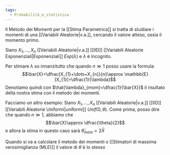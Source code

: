 ```yaml
---
tags:
  - Probabilità_e_statistica
---
```

Il Metodo dei Momenti per la [[Stima Parametrica]] si tratta di studiare i momenti di una [[Variabili Aleatorie|v.a.]], cercando il valore atteso, ossia il momento primo.

Siano $X_{1},\dots,X_{n}$ [[Variabili Aleatorie|v.a.]] [[IID]] [[Variabili Aleatorie Esponenziali|Esponenziali]] $Exp(\lambda)$ e $\lambda$ è incognito.

Per stimare $\lambda$ so innanzitutto che quando $n\gg1$ posso usare la formula:
$$\bar{X}=\dfrac{X_{1}+\dots+X_{n}}{n}\approx \mathbb{E}[X_{1}]=\dfrac{1}{\lambda}$$
Denotiamo quindi con $\hat{\lambda}_{mom}=\dfrac{1}{\bar{X}}$ il risultato della nostra stima con il metodo dei momenti.

Facciamo un altro esempio:
Siano $X_{1},\dots,X_{n}$ [[Variabili Aleatorie|v.a.]] [[IID]] [[Variabili Aleatorie Uniformi|uniformi]] $Unif(0,\theta)$.
Come prima, posso dire che quando $n\gg 1$, abbiamo che 
$$\bar{X}\approx \dfrac{\theta}{2}$$
e allora la stima in questo caso sarà $\hat{\theta}_{mom}=2\bar{X}$

Quando si va a calcolare il metodo dei momenti o [[Stimatori di massima verosimiglianza (MLE)]] il valore di $\theta$ è lo stesso